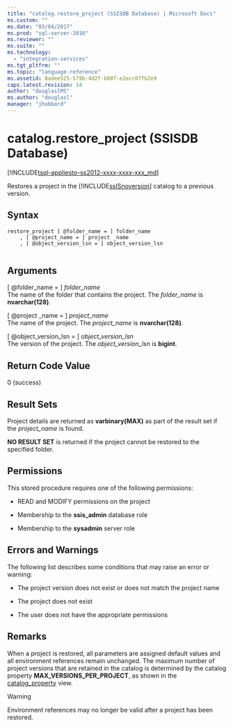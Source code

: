 ```yaml
---
title: "catalog.restore_project (SSISDB Database) | Microsoft Docs"
ms.custom: ""
ms.date: "03/04/2017"
ms.prod: "sql-server-2016"
ms.reviewer: ""
ms.suite: ""
ms.technology: 
  - "integration-services"
ms.tgt_pltfrm: ""
ms.topic: "language-reference"
ms.assetid: 8adee525-579b-4d2f-b807-e2ecc07fb2e9
caps.latest.revision: 14
author: "douglaslMS"
ms.author: "douglasl"
manager: "jhubbard"
---
```

# catalog.restore_project (SSISDB Database)
[!INCLUDE[tsql-appliesto-ss2012-xxxx-xxxx-xxx_md](../../includes/tsql-appliesto-ss2012-xxxx-xxxx-xxx-md.md)]

  Restores a project in the [!INCLUDE[ssISnoversion](../../includes/ssisnoversion-md.md)] catalog to a previous version.  
  
## Syntax  
  
```tsql  
restore_project [ @folder_name = ] folder_name  
    , [ @project_name = ] project _name  
    , [ @object_version_lsn = ] object_version_lsn  
  
```  
  
## Arguments  
 [ @folder_name = ] *folder_name*  
 The name of the folder that contains the project. The *folder_name* is **nvarchar(128)**.  
  
 [ @project _name = ] *project_name*  
 The name of the project. The *project_name* is **nvarchar(128)**.  
  
 [ @object_version_lsn = ] *object_version_lsn*  
 The version of the project. The *object_version_lsn* is **bigint**.  
  
## Return Code Value  
 0 (success)  
  
## Result Sets  
 Project details are returned as **varbinary(MAX)** as part of the result set if the *project_name* is found.  
  
 **NO RESULT SET** is returned if the project cannot be restored to the specified folder.  
  
## Permissions  
 This stored procedure requires one of the following permissions:  
  
-   READ and MODIFY permissions on the project  
  
-   Membership to the **ssis_admin** database role  
  
-   Membership to the **sysadmin** server role  
  
## Errors and Warnings  
 The following list describes some conditions that may raise an error or warning:  
  
-   The project version does not exist or does not match the project name  
  
-   The project does not exist  
  
-   The user does not have the appropriate permissions  
  
## Remarks  
 When a project is restored, all parameters are assigned default values and all environment references remain unchanged. The maximum number of project versions that are retained in the catalog is determined by the catalog property **MAX_VERSIONS_PER_PROJECT**, as shown in the [catalog_property](../../integration-services/system-views/catalog-catalog-properties-ssisdb-database.md) view.  
  
> [!WARNING]  
>  Environment references may no longer be valid after a project has been restored.  
  
  
